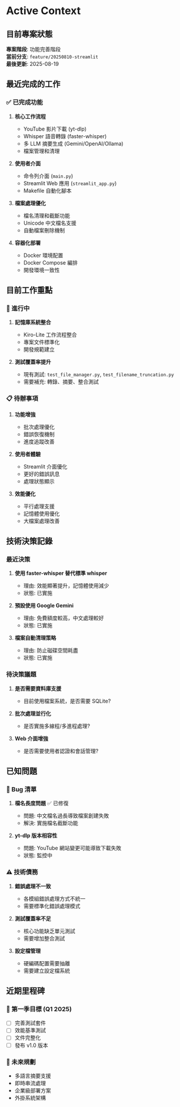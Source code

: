 # Active Context

## 目前專案狀態

**專案階段**: 功能完善階段  
**當前分支**: `feature/20250810-streamlit`  
**最後更新**: 2025-08-19  

## 最近完成的工作

### ✅ 已完成功能
1. **核心工作流程**
   - YouTube 影片下載 (yt-dlp)
   - Whisper 語音轉錄 (faster-whisper)
   - 多 LLM 摘要生成 (Gemini/OpenAI/Ollama)
   - 檔案管理和清理

2. **使用者介面**
   - 命令列介面 (`main.py`)
   - Streamlit Web 應用 (`streamlit_app.py`)
   - Makefile 自動化腳本

3. **檔案處理優化**
   - 檔名清理和截斷功能
   - Unicode 中文檔名支援
   - 自動檔案刪除機制

4. **容器化部署**
   - Docker 環境配置
   - Docker Compose 編排
   - 開發環境一致性

## 目前工作重點

### 🔄 進行中
1. **記憶庫系統整合**
   - Kiro-Lite 工作流程整合
   - 專案文件標準化
   - 開發規範建立

2. **測試覆蓋率提升**
   - 現有測試: `test_file_manager.py`, `test_filename_truncation.py`
   - 需要補充: 轉錄、摘要、整合測試

### 📋 待辦事項
1. **功能增強**
   - 批次處理優化
   - 錯誤恢復機制
   - 進度追蹤改善

2. **使用者體驗**
   - Streamlit 介面優化
   - 更好的錯誤訊息
   - 處理狀態顯示

3. **效能優化**
   - 平行處理支援
   - 記憶體使用優化
   - 大檔案處理改善

## 技術決策記錄

### 最近決策
1. **使用 faster-whisper 替代標準 whisper**
   - 理由: 效能顯著提升，記憶體使用減少
   - 狀態: 已實施

2. **預設使用 Google Gemini**
   - 理由: 免費額度較高，中文處理較好
   - 狀態: 已實施

3. **檔案自動清理策略**
   - 理由: 防止磁碟空間耗盡
   - 狀態: 已實施

### 待決策議題
1. **是否需要資料庫支援**
   - 目前使用檔案系統，是否需要 SQLite?

2. **批次處理並行化**
   - 是否實施多線程/多進程處理?

3. **Web 介面增強**
   - 是否需要使用者認證和會話管理?

## 已知問題

### 🐛 Bug 清單
1. **檔名長度問題** ✅ 已修復
   - 問題: 中文檔名過長導致檔案創建失敗
   - 解決: 實施檔名截斷功能

2. **yt-dlp 版本相容性**
   - 問題: YouTube 網站變更可能導致下載失敗
   - 狀態: 監控中

### ⚠️ 技術債務
1. **錯誤處理不一致**
   - 各模組錯誤處理方式不統一
   - 需要標準化錯誤處理模式

2. **測試覆蓋率不足**
   - 核心功能缺乏單元測試
   - 需要增加整合測試

3. **設定檔管理**
   - 硬編碼配置需要抽離
   - 需要建立設定檔系統

## 近期里程碑

### 🎯 第一季目標 (Q1 2025)
- [ ] 完善測試套件
- [ ] 效能基準測試
- [ ] 文件完整化
- [ ] 發布 v1.0 版本

### 🔮 未來規劃
- 多語言摘要支援
- 即時串流處理
- 企業級部署方案
- 外掛系統架構